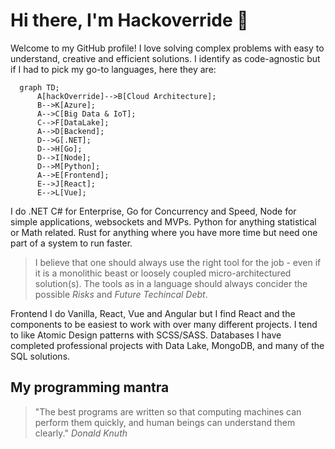 # Hi there, I'm Hackoverride 👋

Welcome to my GitHub profile! I love solving complex problems with easy to understand, creative and efficient solutions. I identify as code-agnostic but if I had to pick my go-to languages, here they are:

```mermaid
  graph TD;
      A[hackOverride]-->B[Cloud Architecture];
      B-->K[Azure];
      A-->C[Big Data & IoT];
      C-->F[DataLake];
      A-->D[Backend];
      D-->G[.NET];
      D-->H[Go];
      D-->I[Node];
      D-->M[Python];
      A-->E[Frontend];
      E-->J[React];
      E-->L[Vue];
```

I do .NET C# for Enterprise, Go for Concurrency and Speed, Node for simple applications, websockets and MVPs. Python for anything statistical or Math related.
Rust for anything where you have more time but need one part of a system to run faster. 
> I believe that one should always use the right tool for the job - even if it is a monolithic beast or loosely coupled micro-architectured solution(s). The tools as in a language should always concider the possible *Risks* and *Future Techincal Debt*.

Frontend I do Vanilla, React, Vue and Angular but I find React and the components to be easiest to work with over many different projects. I tend to like Atomic Design patterns with SCSS/SASS.
Databases I have completed professional projects with Data Lake, MongoDB, and many of the SQL solutions. 

## My programming mantra

> "The best programs are written so that computing machines can perform them quickly, and human beings can understand them clearly."
> *Donald Knuth*
